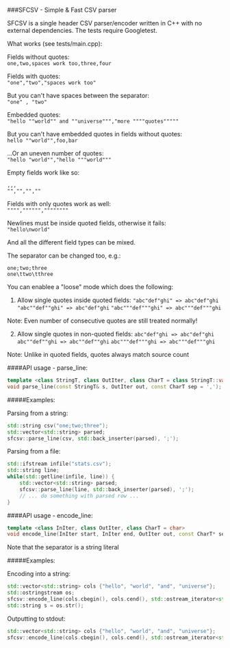 ###SFCSV - Simple & Fast CSV parser

SFCSV is a single header CSV parser/encoder written in C++
with no external dependencies. The tests require Googletest.

What works (see tests/main.cpp):

Fields without quotes:  
```one,two,spaces work too,three,four```

Fields with quotes:  
```"one","two","spaces work too"```

But you can't have spaces between the separator:  
```"one" , "two"```

Embedded quotes:  
```"hello ""world"" and ""universe""","more """"quotes"""""```

But you can't have embedded quotes in fields without quotes:  
```hello ""world"",foo,bar```

...Or an uneven number of quotes:  
```"hello "world"","hello """world"""```

Empty fields work like so:  
```
,,,  
"","","",""
```

Fields with only quotes work as well:  
`"""","""""",""""""""`

Newlines must be inside quoted fields, otherwise it fails:  
`"hello\nworld"`

And all the different field types can be mixed.

The separator can be changed too, e.g.:  
```
one;two;three  
one\ttwo\tthree
```

You can enablee a "loose" mode which does the following:

1) Allow single quotes inside quoted fields:
`"abc"def"ghi" => abc"def"ghi`
`"abc""def""ghi" => abc"def"ghi`
`"abc"""def"""ghi" => abc"""def"""ghi` 

Note: Even number of consecutive quotes are still treated normally!

2) Allow single quotes in non-quoted fields:
`abc"def"ghi => abc"def"ghi`
`abc""def""ghi => abc""def""ghi`
`abc"""def"""ghi => abc"""def"""ghi`

Note: Unlike in quoted fields, quotes always match source count 

####API usage - parse_line:

```c++
template <class StringT, class OutIter, class CharT = class StringT::value_type>
void parse_line(const StringT& s, OutIter out, const CharT sep = ',');
```

#####Examples:

Parsing from a string:  
```c++
std::string csv("one;two;three");
std::vector<std::string> parsed;
sfcsv::parse_line(csv, std::back_inserter(parsed), ';');
```

Parsing from a file:  
```c++
std::ifstream infile("stats.csv");
std::string line;
while(std::getline(infile, line)) {
    std::vector<std::string> parsed;
    sfcsv::parse_line(line, std::back_inserter(parsed), ';');
    // ... do something with parsed row ...
}
```

####API usage - encode_line:

```c++
template <class InIter, class OutIter, class CharT = char>
void encode_line(InIter start, InIter end, OutIter out, const CharT* sep = ",");
```

Note that the separator is a string literal

#####Examples:

Encoding into a string:  
```c++
std::vector<std::string> cols {"hello", "world", "and", "universe"};
std::ostringstream os;
sfcsv::encode_line(cols.cbegin(), cols.cend(), std::ostream_iterator<std::string>(os), ";");
std::string s = os.str();
```

Outputting to stdout:  
```c++
std::vector<std::string> cols {"hello", "world", "and", "universe"};
sfcsv::encode_line(cols.cbegin(), cols.cend(), std::ostream_iterator<std::string>(std::cout), ";");
```
